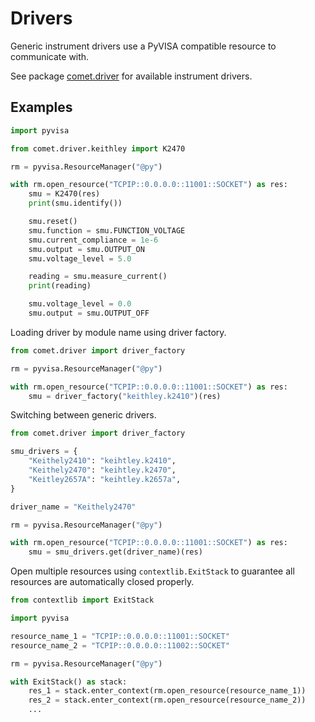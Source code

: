 # Drivers

Generic instrument drivers use a PyVISA compatible resource to communicate with.

See package [comet.driver](https://github.com/hephy-dd/comet/tree/main/src/comet/driver) for available instrument drivers.

## Examples

```python
import pyvisa

from comet.driver.keithley import K2470

rm = pyvisa.ResourceManager("@py")

with rm.open_resource("TCPIP::0.0.0.0::11001::SOCKET") as res:
    smu = K2470(res)
    print(smu.identify())

    smu.reset()
    smu.function = smu.FUNCTION_VOLTAGE
    smu.current_compliance = 1e-6
    smu.output = smu.OUTPUT_ON
    smu.voltage_level = 5.0

    reading = smu.measure_current()
    print(reading)

    smu.voltage_level = 0.0
    smu.output = smu.OUTPUT_OFF
```

Loading driver by module name using driver factory.

```python
from comet.driver import driver_factory

rm = pyvisa.ResourceManager("@py")

with rm.open_resource("TCPIP::0.0.0.0::11001::SOCKET") as res:
    smu = driver_factory("keithley.k2410")(res)
```

Switching between generic drivers.

```python
from comet.driver import driver_factory

smu_drivers = {
    "Keithely2410": "keihtley.k2410",
    "Keithely2470": "keihtley.k2470",
    "Keitley2657A": "keihtley.k2657a",
}

driver_name = "Keithely2470"

rm = pyvisa.ResourceManager("@py")

with rm.open_resource("TCPIP::0.0.0.0::11001::SOCKET") as res:
    smu = smu_drivers.get(driver_name)(res)
```

Open multiple resources using `contextlib.ExitStack` to guarantee all
resources are automatically closed properly.

```python
from contextlib import ExitStack

import pyvisa

resource_name_1 = "TCPIP::0.0.0.0::11001::SOCKET"
resource_name_2 = "TCPIP::0.0.0.0::11002::SOCKET"

rm = pyvisa.ResourceManager("@py")

with ExitStack() as stack:
    res_1 = stack.enter_context(rm.open_resource(resource_name_1))
    res_2 = stack.enter_context(rm.open_resource(resource_name_2))
    ...
```
